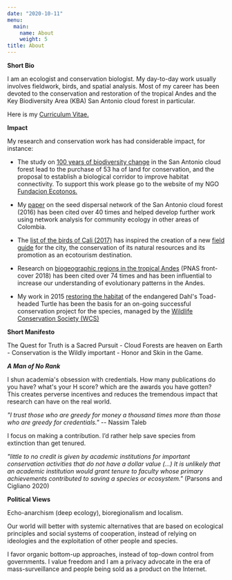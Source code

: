 ```yaml
---
date: "2020-10-11"
menu:
  main:
    name: About
    weight: 5
title: About
---
```


**Short Bio**

I am an ecologist and conservation biologist. My day-to-day work usually involves fieldwork, birds, and spatial analysis. Most of my career has been devoted to the conservation and restoration of the tropical Andes and the Key Biodiversity Area (KBA) San Antonio cloud forest in particular. 

Here is my [Curriculum Vitae.](/files/Ruben-Dario-Palacio_CV-2020.pdf)

**Impact**

My research and conservation work has had considerable impact, for instance:

* The study on [100 years of biodiversity change](https://doi.org/10.1111/cobi.13423) in the San Antonio cloud forest lead to the purchase of 53 ha of land for conservation, and the proposal to establish a biological corridor to improve habitat connectivity. To support this work please go to the website of my NGO [Fundacion Ecotonos.](http://www.ecotonos.org)

* My [paper]( https://doi.org/10.1111/btp.12290) on the seed dispersal network of the San Antonio cloud forest (2016) has been cited over 40 times and helped develop further work using network analysis for community ecology in other areas of Colombia. 

* The [list of the birds of Cali (2017)](http://hdl.handle.net/20.500.11761/34241) has inspired the creation of a new [field guide](https://ecopedia.cvc.gov.co/sites/default/files/archivosAdjuntos/libro_de_aves_de_cali.pdf) for the city, the conservation of its natural resources and its promotion as an ecotourism destination.

* Research on [biogeographic regions in the tropical Andes](https://doi.org/10.1073/pnas.1803908115) (PNAS front-cover 2018) has been cited over 74 times and has been influential to increase our understanding of evolutionary patterns in the Andes.

* My work in 2015 [restoring the habitat](https://ptes.org/wp-content/uploads/2015/02/Columbia-Dahls-toad-headed-turtle-project-update.pdf) of the endangered Dahl's Toad-headed Turtle has been the basis for an on-going successful conservation project for the species, managed by the [Wildlife Conservation Society (WCS)](https://colombia.wcs.org/en-us/WCS-Colombia/News/articleType/ArticleView/articleId/15049/DAHLS-TOAD-HEADED-TURTLE-FINDS-ALLIES-IN-CHIMICHAGUA.aspx)

**Short Manifesto**

The Quest for Truth is a Sacred Pursuit - Cloud Forests are heaven on Earth - Conservation is the Wildly important - Honor and Skin in the Game.

***A  Man of No Rank***

I shun academia's obsession with credentials. How many publications do you have? what's your H score? which are the awards you have gotten? This creates perverse incentives and reduces the tremendous impact that research can have on the real world. 

*"I trust those who are greedy for money a thousand times more than those who are greedy for credentials."* -- Nassim Taleb

I focus on making a contribution. I’d rather help save species from extinction than get tenured. 

*"little to no credit is given by academic institutions for important conservation activities that do not have a dollar value (...) It is unlikely that an academic institution would grant tenure to faculty whose primary achievements contributed to saving a species or ecosystem."* (Parsons and Cigliano 2020)


**Political Views**

Echo-anarchism (deep ecology), bioregionalism and localism.

Our world will better with systemic alternatives that are based on ecological principles and social systems of cooperation, instead of relying on ideologies and the exploitation of other people and species.

I favor organic bottom-up approaches, instead of top-down control from governments. I value freedom and I am a privacy advocate in the era of mass-surveillance and people being sold as a product on the Internet. 
  